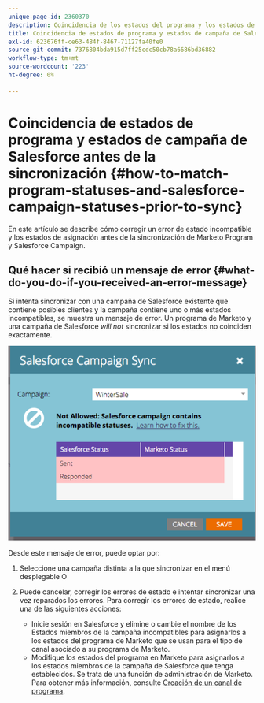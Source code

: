 ```yaml
---
unique-page-id: 2360370
description: Coincidencia de los estados del programa y los estados de la campaña de Salesforce antes de la sincronización - Documentos de Marketo - Documentación del producto
title: Coincidencia de estados de programa y estados de campaña de Salesforce antes de la sincronización
exl-id: 623676ff-ce63-484f-8467-71127fa40fe0
source-git-commit: 7376804bda915d7ff25cdc50cb78a6686bd36882
workflow-type: tm+mt
source-wordcount: '223'
ht-degree: 0%

---
```


# Coincidencia de estados de programa y estados de campaña de Salesforce antes de la sincronización {#how-to-match-program-statuses-and-salesforce-campaign-statuses-prior-to-sync}

En este artículo se describe cómo corregir un error de estado incompatible y los estados de asignación antes de la sincronización de Marketo Program y Salesforce Campaign.

## Qué hacer si recibió un mensaje de error {#what-do-you-do-if-you-received-an-error-message}

Si intenta sincronizar con una campaña de Salesforce existente que contiene posibles clientes y la campaña contiene uno o más estados incompatibles, se muestra un mensaje de error. Un programa de Marketo y una campaña de Salesforce *will not* sincronizar si los estados no coinciden exactamente.

![](assets/image2015-7-22-9-3a23-3a29.png)

Desde este mensaje de error, puede optar por:

1. Seleccione una campaña distinta a la que sincronizar en el menú desplegable O
1. Puede cancelar, corregir los errores de estado e intentar sincronizar una vez reparados los errores. Para corregir los errores de estado, realice una de las siguientes acciones:

   * Inicie sesión en Salesforce y elimine o cambie el nombre de los Estados miembros de la campaña incompatibles para asignarlos a los estados del programa de Marketo que se usan para el tipo de canal asociado a su programa de Marketo.
   * Modifique los estados del programa en Marketo para asignarlos a los estados miembros de la campaña de Salesforce que tenga establecidos. Se trata de una función de administración de Marketo. Para obtener más información, consulte [Creación de un canal de programa](/help/marketo/product-docs/administration/tags/create-a-program-channel.md).
